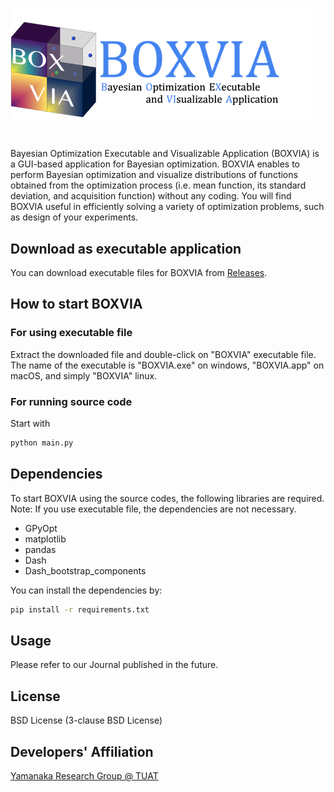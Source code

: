 ![Title](./src/assets/title.png "Title")
# 
Bayesian Optimization Executable and Visualizable Application (BOXVIA) is a GUI-based application for Bayesian optimization. BOXVIA enables to perform Bayesian optimization and visualize distributions of functions obtained from the optimization process (i.e. mean function, its standard deviation, and acquisition function) without any coding. You will find BOXVIA useful in efficiently solving a variety of optimization problems, such as design of your experiments.

## Download as executable application
You can download executable files for BOXVIA from [Releases](https://github.com/Yamanaka-Lab-TUAT/BOXVIA/releases).

## How to start BOXVIA
### For using executable file
Extract the downloaded file and  double-click on "BOXVIA" executable file. <br>
The name of the executable is "BOXVIA.exe" on windows, "BOXVIA.app" on macOS, and simply "BOXVIA"  linux.

### For running source code
 Start with
```bash
python main.py
```

## Dependencies 
To start BOXVIA using the source codes, the following libraries are required. <br>
Note: If you use executable file, the dependencies are not necessary. <br>

- GPyOpt
- matplotlib
- pandas
- Dash
- Dash_bootstrap_components


You can install the dependencies by:
```bash
pip install -r requirements.txt
```

## Usage
Please refer to our Journal published in the future.

## License
BSD License (3-clause BSD License)

## Developers' Affiliation
[Yamanaka Research Group @ TUAT](http://web.tuat.ac.jp/~yamanaka/)

